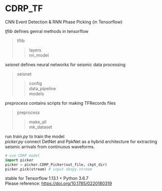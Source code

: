 # CDRP_TF
CNN Event Detection &amp; RNN Phase Picking (in Tensorflow)  
  
*tflib* defines genral methods in tensorflow  
> tflib
>> layers  
>> nn_model
  
*seisnet* defines neural networks for seismic data processing  
> seisnet
>> config  
>> data_pipeline  
>> models  
  
*preprocess* contains scripts for making TFRecords files  
> preprocess
>> make_all  
>> mk_dataset
  
run *train.py* to train the model  
*picker.py* connect DetNet and PpkNet as a hybrid architecture for extracting seismic arrivals from continuous waveforms.
```python
# use CDRP model
import picker
picker = picker.CDRP_Picker(out_file, ckpt_dir)
picker.pick(stream) # input obspy.stream
```

stable for Tensorflow 1.13.1 + Python 3.6.7 <br>
Please reference: https://doi.org/10.1785/0220180319
